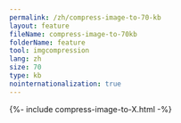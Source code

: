 ```yaml
---
permalink: /zh/compress-image-to-70-kb
layout: feature
fileName: compress-image-to-70kb
folderName: feature
tool: imgcompression
lang: zh
size: 70
type: kb
nointernationalization: true
---
```

{%- include compress-image-to-X.html -%}       
